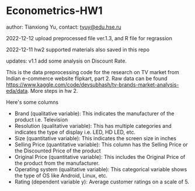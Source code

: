 # Econometrics-HW1
author: Tianxiong Yu, contact: tyuy@edu.hse.ru

2022-12-12 upload preprocessed file ver.1.3, and R file for regrassion

2022-12-11 hw2 supported materials also saved in this repo

updates: v1.1 add some analysis on Discount Rate.

This is the data preprocessing code for the research on TV market from Indian e-commerce website flipkart, part 2. Raw data can be found https://www.kaggle.com/code/devsubhash/tv-brands-market-analysis-eda/data. More steps in hw 2.

Here's some columns
* Brand (qualitative variable): This indicates the manufacturer of the product i.e. Television
* Resolution (qualitative variable): This has multiple categories and indicates the type of display i.e. LED, HD LED, etc.
* Size (quantitative variable): This indicates the screen size in inches
* Selling Price (quantitative variable): This column has the Selling Price or the Discounted Price of the product
* Original Price (quantitative variable): This includes the Original Price of the product from the manufacturer.
* Operating system (qualitative variable): This categorical variable shows the type of OS like Android, Linux, etc.
* Rating (dependent variable y): Average customer ratings on a scale of 5.
